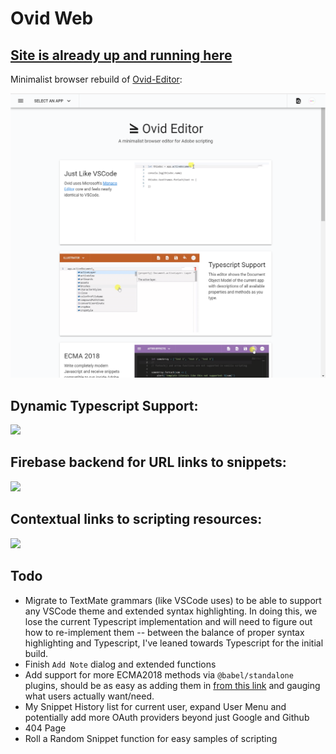 # Ovid Web

## [Site is already up and running here](https://ovid-editor.web.app/)

Minimalist browser rebuild of [Ovid-Editor](https://github.com/Inventsable/ovid-editor):

![](./src/assets/landing-page.png)

## Dynamic Typescript Support:

![](https://thumbs.gfycat.com/GrizzledGlitteringBubblefish-size_restricted.gif)

## Firebase backend for URL links to snippets:

![](https://thumbs.gfycat.com/SpeedyAridHamadryas-size_restricted.gif)

## Contextual links to scripting resources:

![](https://thumbs.gfycat.com/BothKeyIberianchiffchaff-size_restricted.gif)

## Todo

- Migrate to TextMate grammars (like VSCode uses) to be able to support any VSCode theme and extended syntax highlighting. In doing this, we lose the current Typescript implementation and will need to figure out how to re-implement them -- between the balance of proper syntax highlighting and Typescript, I've leaned towards Typescript for the initial build.
- Finish `Add Note` dialog and extended functions
- Add support for more ECMA2018 methods via `@babel/standalone` plugins, should be as easy as adding them in [from this link](https://babeljs.io/docs/en/plugins) and gauging what users actually want/need.
- My Snippet History list for current user, expand User Menu and potentially add more OAuth providers beyond just Google and Github
- 404 Page
- Roll a Random Snippet function for easy samples of scripting
